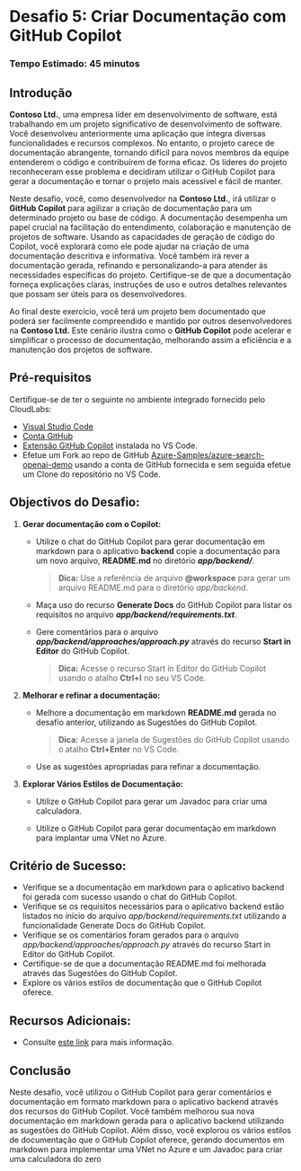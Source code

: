 # Desafio 5: Criar Documentação com GitHub Copilot

### Tempo Estimado: 45 minutos

## Introdução

**Contoso Ltd.**, uma empresa líder em desenvolvimento de software, está trabalhando em um projeto significativo de desenvolvimento de software. Você desenvolveu anteriormente uma aplicação que integra diversas funcionalidades e recursos complexos. No entanto, o projeto carece de documentação abrangente, tornando difícil para novos membros da equipe entenderem o código e contribuírem de forma eficaz. Os líderes do projeto reconheceram esse problema e decidiram utilizar o GitHub Copilot para gerar a documentação e tornar o projeto mais acessível e fácil de manter.

Neste desafio, você, como desenvolvedor na **Contoso Ltd.**, irá utilizar o **GitHub Copilot** para agilizar a criação de documentação para um determinado projeto ou base de código. A documentação desempenha um papel crucial na facilitação do entendimento, colaboração e manutenção de projetos de software. Usando as capacidades de geração de código do Copilot, você explorará como ele pode ajudar na criação de uma documentação descritiva e informativa. Você também irá rever a documentação gerada, refinando e personalizando-a para atender às necessidades específicas do projeto. Certifique-se de que a documentação forneça explicações claras, instruções de uso e outros detalhes relevantes que possam ser úteis para os desenvolvedores.

Ao final deste exercício, você terá um projeto bem documentado que poderá ser facilmente compreendido e mantido por outros desenvolvedores na **Contoso Ltd.** Este cenário ilustra como o **GitHub Copilot** pode acelerar e simplificar o processo de documentação, melhorando assim a eficiência e a manutenção dos projetos de software.

## Pré-requisitos

Certifique-se de ter o seguinte no ambiente integrado fornecido pelo CloudLabs:

- [Visual Studio Code](https://code.visualstudio.com/)
- [Conta GitHub](https://github.com/)
- [Extensão GitHub Copilot](https://marketplace.visualstudio.com/items?itemName=GitHub.copilot) instalada no VS Code.
- Efetue um Fork ao repo de GitHub [Azure-Samples/azure-search-openai-demo](https://github.com/Azure-Samples/azure-search-openai-demo) usando a conta de GitHub fornecida e sem seguida efetue um Clone do repositório no VS Code.

## Objectivos do Desafio:

1. **Gerar documentação com o Copilot:**

   - Utilize o chat do GitHub Copilot para gerar documentação em markdown para o aplicativo **backend**  copie a documentação para um novo arquivo, **README.md** no diretório ***app/backend/***.
     >**Dica:** Use a referência de arquivo **@workspace**  para gerar um arquivo README.md para o diretório *app/backend*.

   - Maça uso do recurso **Generate Docs** do GitHub Copilot para listar os requisitos no arquivo ***app/backend/requirements.txt***.

   - Gere comentários para o arquivo ***app/backend/approaches/approach.py*** através do recurso **Start in Editor** do GitHub Copilot.
     >**Dica:** Acesse o recurso Start in Editor do GitHub Copilot usando o atalho **Ctrl+I** no seu VS Code.

   <validation step="96b4e044-86fc-4209-9733-e422716a27d7" />

3. **Melhorar e refinar a documentação:**

   - Melhore a documentação em markdown **README.md** gerada no desafio anterior, utilizando as Sugestões do GitHub Copilot.
     >**Dica:** Acesse a janela de Sugestões do GitHub Copilot usando o atalho **Ctrl+Enter** no VS Code.

   - Use as sugestões apropriadas para refinar a documentação.

   <validation step="f42aa485-2434-4ae5-b2e5-475b215cae63" />

5. **Explorar Vários Estilos de Documentação:**

   - Utilize o GitHub Copilot para gerar um Javadoc para criar uma calculadora.

   - Utilize o GitHub Copilot para gerar documentação em markdown para implantar uma VNet no Azure.

## Critério de Sucesso:

- Verifique se a documentação em markdown para o aplicativo backend foi gerada com sucesso usando o chat do GitHub Copilot.
- Verifique se os requisitos necessários para o aplicativo backend estão listados no início do arquivo *app/backend/requirements.txt* utilizando a funcionalidade Generate Docs do GitHub Copilot.
- Verifique se os comentários foram gerados para o arquivo *app/backend/approaches/approach.py* através do recurso Start in Editor do GitHub Copilot.
- Certifique-se de que a documentação README.md foi melhorada através das Sugestões do GitHub Copilot.
- Explore os vários estilos de documentação que o GitHub Copilot oferece.

## Recursos Adicionais:

- Consulte [este link](https://learn.microsoft.com/en-us/shows/introduction-to-github-copilot/how-to-write-documentation-with-copilot-suggestions-5-of-6) para mais informação.

## Conclusão

Neste desafio, você utilizou o GitHub Copilot para gerar comentários e documentação em formato markdown para o aplicativo backend através dos recursos do GitHub Copilot. Você também melhorou sua nova documentação em markdown gerada para o aplicativo backend utilizando as sugestões do GitHub Copilot. Além disso, você explorou os vários estilos de documentação que o GitHub Copilot oferece, gerando documentos em markdown para implementar uma VNet no Azure e um Javadoc para criar uma calculadora do zero
